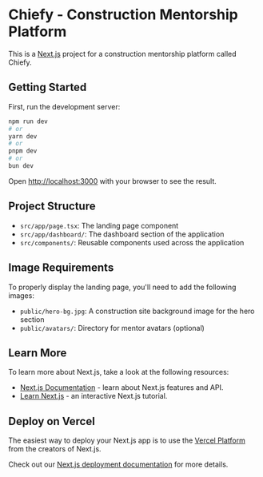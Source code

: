 # Chiefy - Construction Mentorship Platform

This is a [Next.js](https://nextjs.org) project for a construction mentorship platform called Chiefy.

## Getting Started

First, run the development server:

```bash
npm run dev
# or
yarn dev
# or
pnpm dev
# or
bun dev
```

Open [http://localhost:3000](http://localhost:3000) with your browser to see the result.

## Project Structure

- `src/app/page.tsx`: The landing page component
- `src/app/dashboard/`: The dashboard section of the application
- `src/components/`: Reusable components used across the application

## Image Requirements

To properly display the landing page, you'll need to add the following images:

- `public/hero-bg.jpg`: A construction site background image for the hero section
- `public/avatars/`: Directory for mentor avatars (optional)

## Learn More

To learn more about Next.js, take a look at the following resources:

- [Next.js Documentation](https://nextjs.org/docs) - learn about Next.js features and API.
- [Learn Next.js](https://nextjs.org/learn) - an interactive Next.js tutorial.

## Deploy on Vercel

The easiest way to deploy your Next.js app is to use the [Vercel Platform](https://vercel.com/new?utm_medium=default-template&filter=next.js&utm_source=create-next-app&utm_campaign=create-next-app-readme) from the creators of Next.js.

Check out our [Next.js deployment documentation](https://nextjs.org/docs/app/building-your-application/deploying) for more details.

